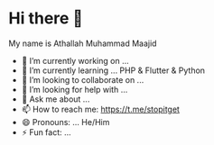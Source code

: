 # Hi there 👋
My name is Athallah Muhammad Maajid

- 🔭 I’m currently working on ...
- 🌱 I’m currently learning ... PHP & Flutter & Python
- 👯 I’m looking to collaborate on ...
- 🤔 I’m looking for help with ...  
- 💬 Ask me about ...
- 📫 How to reach me: https://t.me/stopitget
- 😄 Pronouns: ... He/Him
- ⚡ Fun fact: ... 
